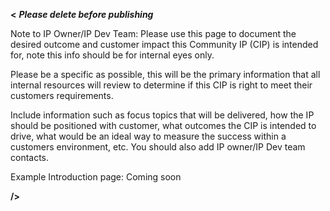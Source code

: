 **<** **_Please delete before publishing_**

Note to IP Owner/IP Dev Team:
Please use this page to document the desired outcome and customer impact this Community IP (CIP) is intended for, note this info should be for internal eyes only. 

Please be a specific as possible, this will be the primary information that all internal resources will review to determine if this CIP is right to meet their customers requirements. 

Include information such as focus topics that will be delivered, how the IP should be positioned with customer, what outcomes the CIP is intended to drive, what would be an ideal way to measure the success within a customers environment, etc. You should also add IP owner/IP Dev team contacts.

Example Introduction page: Coming soon 

**/>** 